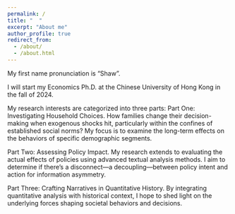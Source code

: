```yaml
---
permalink: /
title: "  "
excerpt: "About me"
author_profile: true
redirect_from: 
  - /about/
  - /about.html
---
```


My first name pronunciation is “Shaw”.

I will start my Economics Ph.D. at the Chinese University of Hong Kong in the fall of 2024.

My research interests are categorized into three parts:
Part One: Investigating Household Choices. How families change their decision-making when exogenous shocks hit, particularly within the confines of established social norms? My focus is to examine the long-term effects on the behaviors of specific demographic segments.

Part Two: Assessing Policy Impact. My research extends to evaluating the actual effects of policies using advanced textual analysis methods. I aim to determine if there’s a disconnect—a decoupling—between policy intent and action for information asymmetry.

Part Three: Crafting Narratives in Quantitative History. By integrating quantitative analysis with historical context, I hope to shed light on the underlying forces shaping societal behaviors and decisions.
